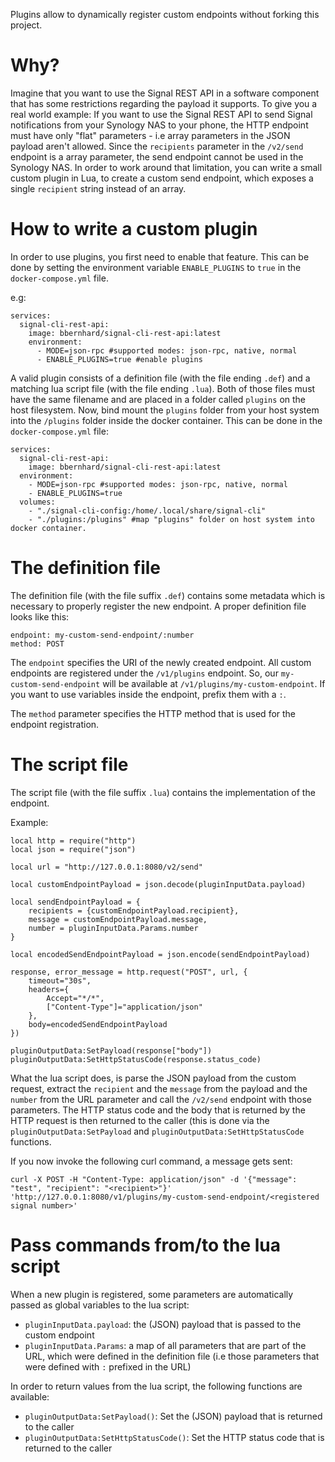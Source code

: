 Plugins allow to dynamically register custom endpoints without forking this project.

# Why?

Imagine that you want to use the Signal REST API in a software component that has some restrictions regarding the payload it supports. To give you a real world example: If you want to use the Signal REST API to send Signal notifications from your Synology NAS to your phone, the HTTP endpoint must have only "flat" parameters - i.e array parameters in the JSON payload aren't allowed. Since the `recipients` parameter in the `/v2/send` endpoint is a array parameter, the send endpoint cannot be used in the Synology NAS. In order to work around that limitation, you can write a small custom plugin in Lua, to create a custom send endpoint, which exposes a single `recipient` string instead of an array.

# How to write a custom plugin

In order to use plugins, you first need to enable that feature. This can be done by setting the environment variable `ENABLE_PLUGINS` to `true` in the `docker-compose.yml` file.

e.g:

```
services:                                                                                                                                                                                                        
  signal-cli-rest-api:
    image: bbernhard/signal-cli-rest-api:latest
    environment:
      - MODE=json-rpc #supported modes: json-rpc, native, normal
      - ENABLE_PLUGINS=true #enable plugins
``` 

A valid plugin consists of a definition file (with the file ending `.def`) and a matching lua script file (with the file ending `.lua`). Both of those files must have the same filename and are placed in a folder called `plugins` on the host filesystem. Now, bind mount the `plugins` folder from your host system into the `/plugins` folder inside the docker container. This can be done in the `docker-compose.yml` file:

```
services:
  signal-cli-rest-api:
    image: bbernhard/signal-cli-rest-api:latest
  environment:
    - MODE=json-rpc #supported modes: json-rpc, native, normal
    - ENABLE_PLUGINS=true
  volumes:
    - "./signal-cli-config:/home/.local/share/signal-cli" 
    - "./plugins:/plugins" #map "plugins" folder on host system into docker container.
```

# The definition file

The definition file (with the file suffix `.def`) contains some metadata which is necessary to properly register the new endpoint. A proper definition file looks like this:

```
endpoint: my-custom-send-endpoint/:number 
method: POST
```

The `endpoint` specifies the URI of the newly created endpoint. All custom endpoints are registered under the `/v1/plugins` endpoint. So, our `my-custom-send-endpoint` will be available at `/v1/plugins/my-custom-endpoint`. If you want to use variables inside the endpoint, prefix them with a `:`.

The `method` parameter specifies the HTTP method that is used for the endpoint registration.

# The script file

The script file (with the file suffix `.lua`) contains the implementation of the endpoint.

Example:

```
local http = require("http")
local json = require("json")

local url = "http://127.0.0.1:8080/v2/send"

local customEndpointPayload = json.decode(pluginInputData.payload)

local sendEndpointPayload = {
    recipients = {customEndpointPayload.recipient},
    message = customEndpointPayload.message,
    number = pluginInputData.Params.number
}

local encodedSendEndpointPayload = json.encode(sendEndpointPayload)

response, error_message = http.request("POST", url, {
    timeout="30s",
    headers={
        Accept="*/*",
        ["Content-Type"]="application/json"
    },
    body=encodedSendEndpointPayload
})

pluginOutputData:SetPayload(response["body"])
pluginOutputData:SetHttpStatusCode(response.status_code)
```

What the lua script does, is parse the JSON payload from the custom request, extract the `recipient` and the `message` from the payload and the `number` from the URL parameter and call the `/v2/send` endpoint with those parameters. The HTTP status code and the body that is returned by the HTTP request is then returned to the caller (this is done via the `pluginOutputData:SetPayload` and `pluginOutputData:SetHttpStatusCode` functions.

If you now invoke the following curl command, a message gets sent:

`curl -X POST -H "Content-Type: application/json" -d '{"message": "test", "recipient": "<recipient>"}' 'http://127.0.0.1:8080/v1/plugins/my-custom-send-endpoint/<registered signal number>'`

# Pass commands from/to the lua script

When a new plugin is registered, some parameters are automatically passed as global variables to the lua script:

* `pluginInputData.payload`: the (JSON) payload that is passed to the custom endpoint
* `pluginInputData.Params`: a map of all parameters that are part of the URL, which were defined in the definition file (i.e those parameters that were defined with `:` prefixed in the URL)

In order to return values from the lua script, the following functions are available:
* `pluginOutputData:SetPayload()`: Set the (JSON) payload that is returned to the caller
* `pluginOutputData:SetHttpStatusCode()`: Set the HTTP status code that is returned to the caller
